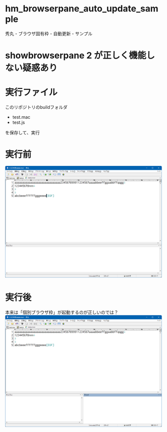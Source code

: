 # hm_browserpane_auto_update_sample
秀丸 - ブラウザ固有枠 - 自動更新 - サンプル

# showbrowserpane 2 が正しく機能しない疑惑あり

# 実行ファイル

このリポジトリのbuildフォルダ
- test.mac
- test.js

を保存して、実行

# 実行前
![よーい](bug1.png "")

# 実行後
本来は「個別ブラウザ枠」が起動するのが正しいのでは？
![おや？](bug2.png "")


